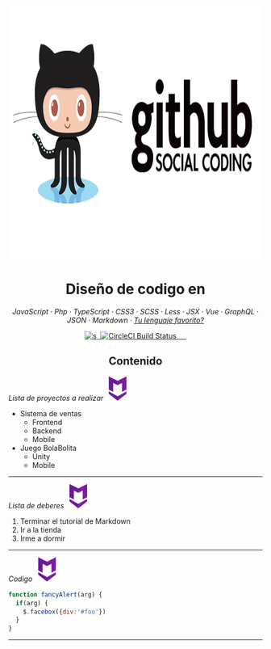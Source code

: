 <img src="img/logo.png" width="800" height="500"/>
<h1 align="center">Diseño de codigo en </h1>

<p align="center">
  <em>
  JavaScript
  · Php
  · TypeScript
  · CSS3
  · SCSS
  · Less
  · JSX
  · Vue
  · GraphQL
  · JSON
  · Markdown
  · <a href="https://github.com/limbercq">
      Tu lenguaje favorito?
    </a>
  </em>
</p>

<p align="center">
  <a href="#">
    <img alt="s" src="https://img.shields.io/gitter/room/jlongster/prettier.svg?style=flat-square">
  </a>
  <a href="#">
    <img alt="" src="https://img.shields.io/travis/prettier/prettier/master.svg?style=flat-square&label=Travis+CI">
  </a>
  <a href="#">
    <img alt="CircleCI Build Status" src="https://img.shields.io/circleci/project/github/prettier/prettier/master.svg?style=flat-square&label=CircleCI">
  </a>
  <a href="#">
    <img alt="" src="https://img.shields.io/codecov/c/github/prettier/prettier.svg?style=flat-square">
  </a>
  <a href="#">
    <img alt="" src="https://img.shields.io/npm/v/prettier.svg?style=flat-square">
  </a>
  <a href="#">
    <img alt="" src="https://img.shields.io/npm/dm/prettier.svg?style=flat-square">
  </a>
  <a href="">
    <img alt="" src="https://img.shields.io/badge/code_style-prettier-ff69b4.svg?style=flat-square">
  </a>
  <a href="#">
    <img alt="" src="https://img.shields.io/twitter/follow/prettiercode.svg?label=follow+prettier&style=flat-square">
  </a>
</p>
<h2 align="center">Contenido </h2>

*Lista de proyectos a realizar*
![alt text][logo]

[logo]: https://github.com/adam-p/markdown-here/raw/master/src/common/images/icon48.png "Logo Title Text 2"

* Sistema de ventas
  * Frontend
  * Backend
  * Mobile
* Juego BolaBolita
  * Unity
  * Mobile
***
*Lista de deberes*
![alt text][logo]

[logo]: https://github.com/adam-p/markdown-here/raw/master/src/common/images/icon48.png "Logo Title Text 2"

1. Terminar el tutorial de Markdown
2. Ir a la tienda 
3. Irme a dormir
***
*Codigo*
![alt text][logo]

[logo]: https://github.com/adam-p/markdown-here/raw/master/src/common/images/icon48.png "Logo Title Text 2"

```javascript
function fancyAlert(arg) {
  if(arg) {
    $.facebox({div:'#foo'})
  }
}
```
***
